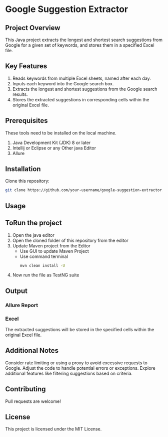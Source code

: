 # Google Suggestion Extractor

## Project Overview

This Java project extracts the longest and shortest search suggestions from Google for a given set of keywords, and stores them in a specified Excel file.

## Key Features

1. Reads keywords from multiple Excel sheets, named after each day.
2. Inputs each keyword into the Google search box.
3. Extracts the longest and shortest suggestions from the Google search results.
4. Stores the extracted suggestions in corresponding cells within the original Excel file.
## Prerequisites
These tools need to be installed on the local machine.


1. Java Development Kit (JDK) 8 or later </br>
2. Intellij or Eclipse or any Other java Editor </br>
3. Allure 
## Installation

Clone this repository:
```Bash
git clone https://github.com/your-username/google-suggestion-extractor.git
```
## Usage


## ToRun the project

  1. Open the java editor
  2. Open the cloned folder of this repository from the editor
  3. Update Maven project from the Editor
       * Use GUI to update Maven Project
       * Use command terminal
         ``` Bash
         mvn clean install -U
         ```
  4. Now run the file as TestNG suite 

## Output
### Allure Report

### Excel 
The extracted suggestions will be stored in the specified cells within the original Excel file.

## Additional Notes

Consider rate limiting or using a proxy to avoid excessive requests to Google.
Adjust the code to handle potential errors or exceptions.
Explore additional features like filtering suggestions based on criteria.
## Contributing

Pull requests are welcome!

## License

This project is licensed under the MIT License.
